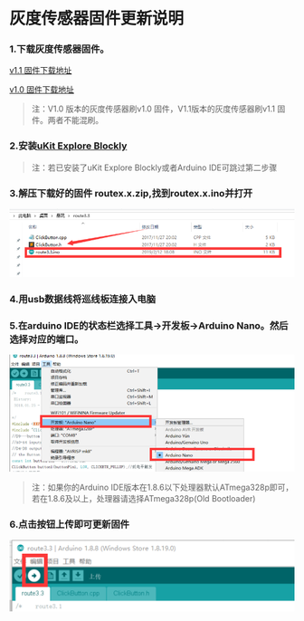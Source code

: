 # 灰度传感器固件更新说明

### 1.下载灰度传感器固件。

  [v1.1 固件下载地址](https://github.com/UBTEDU/Patrol_Sensor/releases/download/3.4/route3.4.zip)

  [v1.0 固件下载地址](https://github.com/UBTEDU/Patrol_Sensor/releases/download/3.3/route3.3.zip)

> 注：V1.0 版本的灰度传感器刷v1.0 固件，V1.1版本的灰度传感器刷v1.1 固件。两者不能混刷。

### 2.安装[uKit Explore Blockly](https://github.com/UBTEDU/uKit-Explore-Blockly/releases)

> 注：若已安装了uKit Explore Blockly或者Arduino IDE可跳过第二步骤

### 3.解压下载好的固件 routex.x.zip,找到routex.x.ino并打开
![rout3.3.ino文件列表](https://github.com/UBTEDU/Patrol_Sensor/blob/master/photo/1.png)

### 4.用usb数据线将巡线板连接入电脑

### 5.在arduino IDE的状态栏选择工具->开发板->Arduino Nano。然后选择对应的端口。
![arduino IDE操作](https://github.com/UBTEDU/Patrol_Sensor/blob/master/photo/2.png)

> 注：如果你的Arduino IDE版本在1.8.6以下处理器默认ATmega328p即可，若在1.8.6及以上，处理器请选择ATmega328p(Old Bootloader)

### 6.点击按钮上传即可更新固件

![arduino IDE上传](https://github.com/UBTEDU/Patrol_Sensor/blob/master/photo/3.png)



